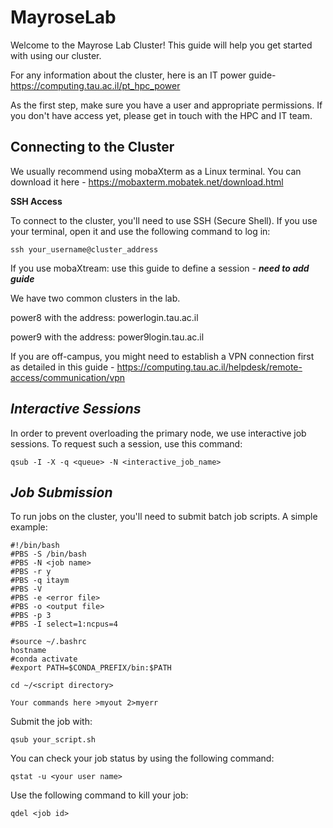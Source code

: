 # MayroseLab
Welcome to the Mayrose Lab Cluster! This guide will help you get started with using our cluster.

For any information about the cluster, here is an IT power guide- https://computing.tau.ac.il/pt_hpc_power

As the first step, make sure you have a user and appropriate permissions. If you don't have access yet, please get in touch with the HPC and IT team. 

**Connecting to the Cluster**
------
We usually recommend using mobaXterm as a Linux terminal.
You can download it here - https://mobaxterm.mobatek.net/download.html


**SSH Access**

To connect to the cluster, you'll need to use SSH (Secure Shell). If you use your terminal, open it and use the following command to log in:
```
ssh your_username@cluster_address
```
If you use mobaXtream: use this guide to define a session - ***need to add guide*** 

We have two common clusters in the lab. 

power8 with the address: powerlogin.tau.ac.il

power9 with the address: power9login.tau.ac.il

If you are off-campus, you might need to establish a VPN connection first as detailed in this guide - https://computing.tau.ac.il/helpdesk/remote-access/communication/vpn

*Interactive Sessions*
------
In order to prevent overloading the primary node, we use interactive job sessions. To request such a session, use this command:
```
qsub -I -X -q <queue> -N <interactive_job_name>
```

*Job Submission*
------
To run jobs on the cluster, you'll need to submit batch job scripts. A simple example:
```
#!/bin/bash
#PBS -S /bin/bash
#PBS -N <job name>
#PBS -r y
#PBS -q itaym
#PBS -V
#PBS -e <error file>
#PBS -o <output file>
#PBS -p 3
#PBS -I select=1:ncpus=4

#source ~/.bashrc
hostname
#conda activate
#export PATH=$CONDA_PREFIX/bin:$PATH

cd ~/<script directory> 

Your commands here >myout 2>myerr
```

Submit the job with:
```
qsub your_script.sh
```

You can check your job status by using the following command:
```
qstat -u <your user name>
```
Use the following command to kill your job:
```
qdel <job id> 
```

